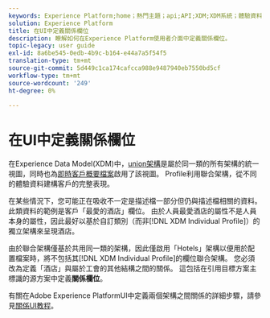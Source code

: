 ```yaml
---
keywords: Experience Platform;home；熱門主題；api;API;XDM;XDM系統；體驗資料模型；ui;workspace;relations;field;
solution: Experience Platform
title: 在UI中定義關係欄位
description: 瞭解如何在Experience Platform使用者介面中定義關係欄位。
topic-legacy: user guide
exl-id: 8a6be545-0edb-4b9c-b164-e44a7a5f54f5
translation-type: tm+mt
source-git-commit: 5d449c1ca174cafcca988e9487940eb7550bd5cf
workflow-type: tm+mt
source-wordcount: '249'
ht-degree: 0%

---
```


# 在UI中定義關係欄位

在Experience Data Model(XDM)中，[union架構](../../schema/composition.md#union)是屬於同一類的所有架構的統一視圖，同時也為[即時客戶概要檔案](../../../profile/home.md)啟用了該視圖。 Profile利用聯合架構，從不同的體驗資料建構客戶的完整表現。

在某些情況下，您可能正在吸收不一定是描述檔一部分但仍與描述檔相關的資料。 此類資料的範例是客戶「最愛的酒店」欄位。 由於人員最愛酒店的屬性不是人員本身的屬性，因此最好以基於自訂類別（而非[!DNL XDM Individual Profile]）的獨立架構來呈現酒店。

由於聯合架構僅基於共用同一類的架構，因此僅啟用「Hotels」架構以便用於配置檔案時，將不包括其[!DNL XDM Individual Profile]的欄位聯合架構。 您必須改為定義「酒店」與屬於工會的其他結構之間的關係。 這包括在引用目標方案主標識的源方案中定義&#x200B;**關係欄位**。

有關在Adobe Experience PlatformUI中定義兩個架構之間關係的詳細步驟，請參見[關係UI教程](../../tutorials/relationship-ui.md)。
